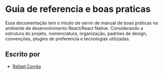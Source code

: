 # Guia de referencia e boas praticas

Essa documentação tem o intuito de servir de manual de boas práticas no ambiente de desenvolvimento React/React Native. Considerando a estrutura do projeto, nomenclatura, organização, padrões de design, convenções, plugins de preferencia e tecnologias utilizadas.

## Escrito por
- [Rafael Corrêa](https://aposoftworks.com)	